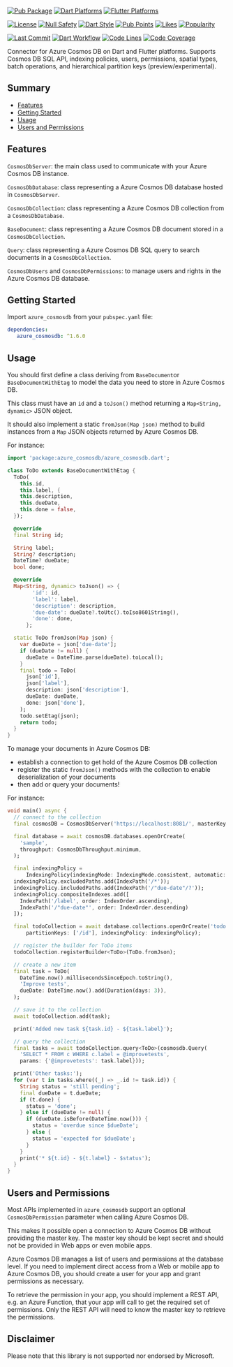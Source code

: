 [![Pub Package](https://badgen.net/pub/v/azure_cosmosdb)](https://pub.dev/packages/azure_cosmosdb)
[![Dart Platforms](https://badgen.net/pub/dart-platform/azure_cosmosdb)](https://pub.dev/packages/azure_cosmosdb)
[![Flutter Platforms](https://badgen.net/pub/flutter-platform/azure_cosmosdb)](https://pub.dev/packages/azure_cosmosdb)

[![License](https://img.shields.io/github/license/d-markey/azure_cosmosdb)](https://github.com/d-markey/azure_cosmosdb/blob/master/LICENSE)
[![Null Safety](https://img.shields.io/badge/null-safety-brightgreen)](https://dart.dev/null-safety)
[![Dart Style](https://img.shields.io/badge/style-lints-40c4ff)](https://pub.dev/packages/lints)
[![Pub Points](https://badgen.net/pub/points/azure_cosmosdb)](https://pub.dev/packages/azure_cosmosdb/score)
[![Likes](https://badgen.net/pub/likes/azure_cosmosdb)](https://pub.dev/packages/azure_cosmosdb/score)
[![Popularity](https://badgen.net/pub/popularity/azure_cosmosdb)](https://pub.dev/packages/azure_cosmosdb/score)

[![Last Commit](https://img.shields.io/github/last-commit/d-markey/azure_cosmosdb?logo=git&logoColor=white)](https://github.com/d-markey/azure_cosmosdb/commits)
[![Dart Workflow](https://github.com/d-markey/azure_cosmosdb/actions/workflows/dart.yml/badge.svg?logo=dart)](https://github.com/d-markey/azure_cosmosdb/actions/workflows/dart.yml)
[![Code Lines](https://img.shields.io/badge/dynamic/json?color=blue&label=code%20lines&query=%24.linesValid&url=https%3A%2F%2Fraw.githubusercontent.com%2Fd-markey%2Fazure_cosmosdb%2Fmain%2Fcoverage.json)](https://github.com/d-markey/azure_cosmosdb/tree/main/coverage/html)
[![Code Coverage](https://img.shields.io/badge/dynamic/json?color=blue&label=code%20coverage&query=%24.lineRate&suffix=%25&url=https%3A%2F%2Fraw.githubusercontent.com%2Fd-markey%2Fazure_cosmosdb%2Fmain%2Fcoverage.json)](https://github.com/d-markey/azure_cosmosdb/tree/main/coverage/html)

Connector for Azure Cosmos DB on Dart and Flutter platforms. Supports Cosmos DB SQL API, indexing policies, users, permissions, spatial types, batch operations, and hierarchical partition keys (preview/experimental).

## Summary

* [Features](#features)
* [Getting Started](#started)
* [Usage](#usage)
* [Users and Permissions](#permissions)

## <a name="features"></a>Features

`CosmosDbServer`: the main class used to communicate with your Azure Cosmos DB instance.

`CosmosDbDatabase`: class representing a Azure Cosmos DB database hosted in `CosmosDbServer`.

`CosmosDbCollection`: class representing a Azure Cosmos DB collection from a `CosmosDbDatabase`.

`BaseDocument`: class representing a Azure Cosmos DB document stored in a `CosmosDbCollection`.

`Query`: class representing a Azure Cosmos DB SQL query to search documents in a `CosmosDbCollection`.

`CosmosDbUsers` and `CosmosDbPermissions`: to manage users and rights in the Azure Cosmos DB database.

## <a name="started"></a>Getting Started

Import `azure_cosmosdb` from your `pubspec.yaml` file:

```yaml
dependencies:
   azure_cosmosdb: ^1.6.0
```

## <a name="usage"></a>Usage

You should first define a class deriving from `BaseDocument`or `BaseDocumentWithEtag` to
model the data you need to store in Azure Cosmos DB.

This class must have an `id` and a `toJson()` method returning a `Map<String, dynamic>`
JSON object.

It should also implement a static `fromJson(Map json)` method to build instances from a
`Map` JSON objects returned by Azure Cosmos DB.

For instance:

```dart
import 'package:azure_cosmosdb/azure_cosmosdb.dart';

class ToDo extends BaseDocumentWithEtag {
  ToDo(
    this.id,
    this.label, {
    this.description,
    this.dueDate,
    this.done = false,
  });

  @override
  final String id;

  String label;
  String? description;
  DateTime? dueDate;
  bool done;

  @override
  Map<String, dynamic> toJson() => {
        'id': id,
        'label': label,
        'description': description,
        'due-date': dueDate?.toUtc().toIso8601String(),
        'done': done,
      };

  static ToDo fromJson(Map json) {
    var dueDate = json['due-date'];
    if (dueDate != null) {
      dueDate = DateTime.parse(dueDate).toLocal();
    }
    final todo = ToDo(
      json['id'],
      json['label'],
      description: json['description'],
      dueDate: dueDate,
      done: json['done'],
    );
    todo.setEtag(json);
    return todo;
  }
}
```

To manage your documents in Azure Cosmos DB:
* establish a connection to get hold of the Azure Cosmos DB collection
* register the static `fromJson()` methods with the collection to enable deserialization of
your documents
* then add or query your documents!

For instance:

```dart
void main() async {
  // connect to the collection
  final cosmosDB = CosmosDbServer('https://localhost:8081/', masterKey: '/* your master key*/');

  final database = await cosmosDB.databases.openOrCreate(
    'sample',
    throughput: CosmosDbThroughput.minimum,
  );

  final indexingPolicy =
      IndexingPolicy(indexingMode: IndexingMode.consistent, automatic: false);
  indexingPolicy.excludedPaths.add(IndexPath('/*'));
  indexingPolicy.includedPaths.add(IndexPath('/"due-date"/?'));
  indexingPolicy.compositeIndexes.add([
    IndexPath('/label', order: IndexOrder.ascending),
    IndexPath('/"due-date"', order: IndexOrder.descending)
  ]);

  final todoCollection = await database.collections.openOrCreate('todo',
      partitionKeys: ['/id'], indexingPolicy: indexingPolicy);

  // register the builder for ToDo items
  todoCollection.registerBuilder<ToDo>(ToDo.fromJson);

  // create a new item
  final task = ToDo(
    DateTime.now().millisecondsSinceEpoch.toString(),
    'Improve tests',
    dueDate: DateTime.now().add(Duration(days: 3)),
  );

  // save it to the collection
  await todoCollection.add(task);

  print('Added new task ${task.id} - ${task.label}');

  // query the collection
  final tasks = await todoCollection.query<ToDo>(cosmosdb.Query(
    'SELECT * FROM c WHERE c.label = @improvetests',
    params: {'@improvetests': task.label}));

  print('Other tasks:');
  for (var t in tasks.where((_) => _.id != task.id)) {
    String status = 'still pending';
    final dueDate = t.dueDate;
    if (t.done) {
      status = 'done';
    } else if (dueDate != null) {
      if (dueDate.isBefore(DateTime.now())) {
        status = 'overdue since $dueDate';
      } else {
        status = 'expected for $dueDate';
      }
    }
    print('* ${t.id} - ${t.label} - $status');
  }
}
```

## <a name="permissions"></a>Users and Permissions

Most APIs implemented in `azure_cosmosdb` support an optional `CosmosDbPermission` parameter
when calling Azure Cosmos DB.

This makes it possible open a connection to Azure Cosmos DB without providing the master
key. The master key should be kept secret and should not be provided in Web apps or even
mobile apps.

Azure Cosmos DB manages a list of users and permissions at the database level. If you need
to implement direct access from a Web or mobile app to Azure Cosmos DB, you should create
a user for your app and grant permissions as necessary.

To retrieve the permission in your app, you should implement a REST API, e.g. an Azure
Function, that your app will call to get the required set of permissions. Only the REST
API will need to know the master key to retrieve the permissions.

## <a name="disclaimer"></a>Disclaimer

Please note that this library is not supported nor endorsed by Microsoft.
